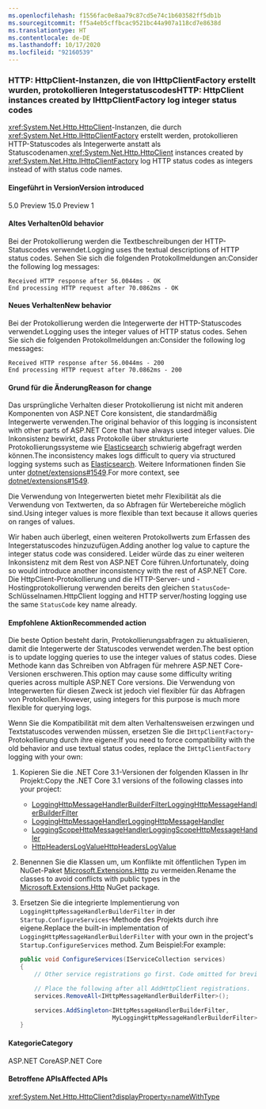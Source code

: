 ```yaml
---
ms.openlocfilehash: f1556fac0e8aa79c87cd5e74c1b603582ff5db1b
ms.sourcegitcommit: ff5a4eb5cffbcac9521bc44a907a118cd7e8638d
ms.translationtype: HT
ms.contentlocale: de-DE
ms.lasthandoff: 10/17/2020
ms.locfileid: "92160539"
---
```

### <a name="http-httpclient-instances-created-by-ihttpclientfactory-log-integer-status-codes"></a><span data-ttu-id="851cb-101">HTTP: HttpClient-Instanzen, die von IHttpClientFactory erstellt wurden, protokollieren Integerstatuscodes</span><span class="sxs-lookup"><span data-stu-id="851cb-101">HTTP: HttpClient instances created by IHttpClientFactory log integer status codes</span></span>

<span data-ttu-id="851cb-102"><xref:System.Net.Http.HttpClient>-Instanzen, die durch <xref:System.Net.Http.IHttpClientFactory> erstellt werden, protokollieren HTTP-Statuscodes als Integerwerte anstatt als Statuscodenamen.</span><span class="sxs-lookup"><span data-stu-id="851cb-102"><xref:System.Net.Http.HttpClient> instances created by <xref:System.Net.Http.IHttpClientFactory> log HTTP status codes as integers instead of with status code names.</span></span>

#### <a name="version-introduced"></a><span data-ttu-id="851cb-103">Eingeführt in Version</span><span class="sxs-lookup"><span data-stu-id="851cb-103">Version introduced</span></span>

<span data-ttu-id="851cb-104">5.0 Preview 1</span><span class="sxs-lookup"><span data-stu-id="851cb-104">5.0 Preview 1</span></span>

#### <a name="old-behavior"></a><span data-ttu-id="851cb-105">Altes Verhalten</span><span class="sxs-lookup"><span data-stu-id="851cb-105">Old behavior</span></span>

<span data-ttu-id="851cb-106">Bei der Protokollierung werden die Textbeschreibungen der HTTP-Statuscodes verwendet.</span><span class="sxs-lookup"><span data-stu-id="851cb-106">Logging uses the textual descriptions of HTTP status codes.</span></span> <span data-ttu-id="851cb-107">Sehen Sie sich die folgenden Protokollmeldungen an:</span><span class="sxs-lookup"><span data-stu-id="851cb-107">Consider the following log messages:</span></span>

```output
Received HTTP response after 56.0044ms - OK
End processing HTTP request after 70.0862ms - OK
```

#### <a name="new-behavior"></a><span data-ttu-id="851cb-108">Neues Verhalten</span><span class="sxs-lookup"><span data-stu-id="851cb-108">New behavior</span></span>

<span data-ttu-id="851cb-109">Bei der Protokollierung werden die Integerwerte der HTTP-Statuscodes verwendet.</span><span class="sxs-lookup"><span data-stu-id="851cb-109">Logging uses the integer values of HTTP status codes.</span></span> <span data-ttu-id="851cb-110">Sehen Sie sich die folgenden Protokollmeldungen an:</span><span class="sxs-lookup"><span data-stu-id="851cb-110">Consider the following log messages:</span></span>

```output
Received HTTP response after 56.0044ms - 200
End processing HTTP request after 70.0862ms - 200
```

#### <a name="reason-for-change"></a><span data-ttu-id="851cb-111">Grund für die Änderung</span><span class="sxs-lookup"><span data-stu-id="851cb-111">Reason for change</span></span>

<span data-ttu-id="851cb-112">Das ursprüngliche Verhalten dieser Protokollierung ist nicht mit anderen Komponenten von ASP.NET Core konsistent, die standardmäßig Integerwerte verwenden.</span><span class="sxs-lookup"><span data-stu-id="851cb-112">The original behavior of this logging is inconsistent with other parts of ASP.NET Core that have always used integer values.</span></span> <span data-ttu-id="851cb-113">Die Inkonsistenz bewirkt, dass Protokolle über strukturierte Protokollierungssysteme wie [Elasticsearch](https://www.elastic.co/elasticsearch/) schwierig abgefragt werden können.</span><span class="sxs-lookup"><span data-stu-id="851cb-113">The inconsistency makes logs difficult to query via structured logging systems such as [Elasticsearch](https://www.elastic.co/elasticsearch/).</span></span> <span data-ttu-id="851cb-114">Weitere Informationen finden Sie unter [dotnet/extensions#1549](https://github.com/dotnet/extensions/issues/1549).</span><span class="sxs-lookup"><span data-stu-id="851cb-114">For more context, see [dotnet/extensions#1549](https://github.com/dotnet/extensions/issues/1549).</span></span>

<span data-ttu-id="851cb-115">Die Verwendung von Integerwerten bietet mehr Flexibilität als die Verwendung von Textwerten, da so Abfragen für Wertebereiche möglich sind.</span><span class="sxs-lookup"><span data-stu-id="851cb-115">Using integer values is more flexible than text because it allows queries on ranges of values.</span></span>

<span data-ttu-id="851cb-116">Wir haben auch überlegt, einen weiteren Protokollwerts zum Erfassen des Integerstatuscodes hinzuzufügen.</span><span class="sxs-lookup"><span data-stu-id="851cb-116">Adding another log value to capture the integer status code was considered.</span></span> <span data-ttu-id="851cb-117">Leider würde das zu einer weiteren Inkonsistenz mit dem Rest von ASP.NET Core führen.</span><span class="sxs-lookup"><span data-stu-id="851cb-117">Unfortunately, doing so would introduce another inconsistency with the rest of ASP.NET Core.</span></span> <span data-ttu-id="851cb-118">Die HttpClient-Protokollierung und die HTTP-Server- und -Hostingprotokollierung verwenden bereits den gleichen `StatusCode`-Schlüsselnamen.</span><span class="sxs-lookup"><span data-stu-id="851cb-118">HttpClient logging and HTTP server/hosting logging use the same `StatusCode` key name already.</span></span>

#### <a name="recommended-action"></a><span data-ttu-id="851cb-119">Empfohlene Aktion</span><span class="sxs-lookup"><span data-stu-id="851cb-119">Recommended action</span></span>

<span data-ttu-id="851cb-120">Die beste Option besteht darin, Protokollierungsabfragen zu aktualisieren, damit die Integerwerte der Statuscodes verwendet werden.</span><span class="sxs-lookup"><span data-stu-id="851cb-120">The best option is to update logging queries to use the integer values of status codes.</span></span> <span data-ttu-id="851cb-121">Diese Methode kann das Schreiben von Abfragen für mehrere ASP.NET Core-Versionen erschweren.</span><span class="sxs-lookup"><span data-stu-id="851cb-121">This option may cause some difficulty writing queries across multiple ASP.NET Core versions.</span></span> <span data-ttu-id="851cb-122">Die Verwendung von Integerwerten für diesen Zweck ist jedoch viel flexibler für das Abfragen von Protokollen.</span><span class="sxs-lookup"><span data-stu-id="851cb-122">However, using integers for this purpose is much more flexible for querying logs.</span></span>

<span data-ttu-id="851cb-123">Wenn Sie die Kompatibilität mit dem alten Verhaltensweisen erzwingen und Textstatuscodes verwenden müssen, ersetzen Sie die `IHttpClientFactory`-Protokollierung durch ihre eigene:</span><span class="sxs-lookup"><span data-stu-id="851cb-123">If you need to force compatibility with the old behavior and use textual status codes, replace the `IHttpClientFactory` logging with your own:</span></span>

1. <span data-ttu-id="851cb-124">Kopieren Sie die .NET Core 3.1-Versionen der folgenden Klassen in Ihr Projekt:</span><span class="sxs-lookup"><span data-stu-id="851cb-124">Copy the .NET Core 3.1 versions of the following classes into your project:</span></span>

    * [<span data-ttu-id="851cb-125">LoggingHttpMessageHandlerBuilderFilter</span><span class="sxs-lookup"><span data-stu-id="851cb-125">LoggingHttpMessageHandlerBuilderFilter</span></span>](https://github.com/dotnet/extensions/blob/release/3.1/src/HttpClientFactory/Http/src/Logging/LoggingHttpMessageHandlerBuilderFilter.cs)
    * [<span data-ttu-id="851cb-126">LoggingHttpMessageHandler</span><span class="sxs-lookup"><span data-stu-id="851cb-126">LoggingHttpMessageHandler</span></span>](https://github.com/dotnet/extensions/blob/release/3.1/src/HttpClientFactory/Http/src/Logging/LoggingHttpMessageHandler.cs)
    * [<span data-ttu-id="851cb-127">LoggingScopeHttpMessageHandler</span><span class="sxs-lookup"><span data-stu-id="851cb-127">LoggingScopeHttpMessageHandler</span></span>](https://github.com/dotnet/extensions/blob/release/3.1/src/HttpClientFactory/Http/src/Logging/LoggingScopeHttpMessageHandler.cs)
    * [<span data-ttu-id="851cb-128">HttpHeadersLogValue</span><span class="sxs-lookup"><span data-stu-id="851cb-128">HttpHeadersLogValue</span></span>](https://github.com/dotnet/extensions/blob/release/3.1/src/HttpClientFactory/Http/src/Logging/HttpHeadersLogValue.cs)

1. <span data-ttu-id="851cb-129">Benennen Sie die Klassen um, um Konflikte mit öffentlichen Typen im NuGet-Paket [Microsoft.Extensions.Http](https://www.nuget.org/packages/Microsoft.Extensions.Http) zu vermeiden.</span><span class="sxs-lookup"><span data-stu-id="851cb-129">Rename the classes to avoid conflicts with public types in the [Microsoft.Extensions.Http](https://www.nuget.org/packages/Microsoft.Extensions.Http) NuGet package.</span></span>

1. <span data-ttu-id="851cb-130">Ersetzen Sie die integrierte Implementierung von `LoggingHttpMessageHandlerBuilderFilter` in der `Startup.ConfigureServices`-Methode des Projekts durch ihre eigene.</span><span class="sxs-lookup"><span data-stu-id="851cb-130">Replace the built-in implementation of `LoggingHttpMessageHandlerBuilderFilter` with your own in the project's `Startup.ConfigureServices` method.</span></span> <span data-ttu-id="851cb-131">Zum Beispiel:</span><span class="sxs-lookup"><span data-stu-id="851cb-131">For example:</span></span>

    ```csharp
    public void ConfigureServices(IServiceCollection services)
    {
        // Other service registrations go first. Code omitted for brevity.

        // Place the following after all AddHttpClient registrations.
        services.RemoveAll<IHttpMessageHandlerBuilderFilter>();

        services.AddSingleton<IHttpMessageHandlerBuilderFilter,
                              MyLoggingHttpMessageHandlerBuilderFilter>();
    }
    ```

#### <a name="category"></a><span data-ttu-id="851cb-132">Kategorie</span><span class="sxs-lookup"><span data-stu-id="851cb-132">Category</span></span>

<span data-ttu-id="851cb-133">ASP.NET Core</span><span class="sxs-lookup"><span data-stu-id="851cb-133">ASP.NET Core</span></span>

#### <a name="affected-apis"></a><span data-ttu-id="851cb-134">Betroffene APIs</span><span class="sxs-lookup"><span data-stu-id="851cb-134">Affected APIs</span></span>

<xref:System.Net.Http.HttpClient?displayProperty=nameWithType>

<!--

#### Affected APIs

`T:System.Net.Http.HttpClient`

-->
